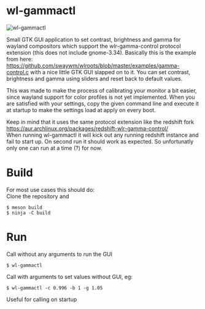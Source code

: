 # wl-gammactl
![wl-gammactl](img/wl-gammactl.png)


Small GTK GUI application to set contrast, brightness and gamma for wayland compositors which support the wlr-gamma-control protocol extension (this does not include gnome-3.34).
Basically this is the example from here: https://github.com/swaywm/wlroots/blob/master/examples/gamma-control.c
with a nice little GTK GUI slapped on to it. You can set contrast, brightness and gamma using sliders and reset back to default values.


This was made to make the process of calibrating your monitor a bit easier, since wayland support for color profiles is not yet implemented.
When you are satisfied with your settings, copy the given command line and execute it at startup to make the settings load at apply on every boot.


Keep in mind that it uses the same protocol extension like the redshift fork https://aur.archlinux.org/packages/redshift-wlr-gamma-control/  
When running wl-gammactl it will kick out any running redshift instance and fail to start up. On second run it should work as expected.
So unfortunatly only one can run at a time (?) for now.

# Build
For most use cases this should do:  
Clone the repository and
```console
$ meson build
$ ninja -C build
```

# Run
Call without any arguments to run the GUI
```console
$ wl-gammactl
```

Call with arguments to set values without GUI, eg:
```console
$ wl-gammactl -c 0.996 -b 1 -g 1.05
```
Useful for calling on startup


